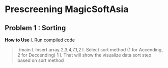 # Prescreening MagicSoftAsia
## Problem 1 : Sorting
__How to Use__
l. Run compiled code 
> ./main
l. Insert array
> 2,3,4,7,1,2
l. Select sort method (1 for Accending, 2 for Deccending)
> 1
l. That will show the visualize data sort step based on sort method

